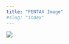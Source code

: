 ```yaml
---
title: "PENTAX Image"
#slug: "index"
---
```


[![](/wp-content/2011/12/96-300x225.jpg)](/wp-content/2011/12/96.jpg)
